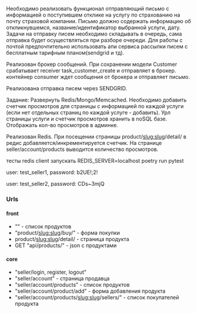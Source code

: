 Необходимо реализовать функционал отправляющий письмо с информацией о поступившем отклике на услугу по страхованию на почту страховой компании. Письмо должно содержать информацию об откликнувшемся, название/идентификатор выбранной услуги, дату. Задачи на отправку писем необходимо складывать в очередь, сама отправка будет осуществляться при разборе очереди. Для работы с почтой предпочтительно использовать апи сервиса рассылки писем с бесплатным тарифным планом(sendgrid и тд).

Реализован брокер сообщений.
При сохранении модели Customer срабатывает receiver task_customer_create и отправляет в брокер.
контейнер consumer ждет сообщения от брокера и отправляет письмо.

Реализована отправка писем через SENDGRID.


Задание:
Развернуть Redis/Mongo/Memcached. Необходимо добавить счетчик просмотров для страницы с информацией по каждой услуги (если нет отдельных страниц по каждой услуге - добавить). 
Урл страницы услуги и счетчик просмотров хранить в noSQL базе. Отображать кол-во просмотров в админке.

Реализован Redis.
При посещении страницы product/<slug:slug>/detail/ в редис добавляется/инкрементируется счетчик.
На странице seller/account/products выводится количество просмотров. 

тесты redis client запускать REDIS_SERVER=localhost poetry run pytest 


user: test_seller1, password: b2UE!;2!

user: test_seller2, password: CDs~3mjQ


### Urls
#### front 
* "" - список продуктов
* "product/<slug:slug>/buy/" - форма покупки
* product/<slug:slug>/detail/ - страница продукта
* GET "api/products/" - json с продуктами
#### core
* "seller/login, register, logout" 
* "seller/account" - страница продавца 
* "seller/account/products" - список продуктов 
* "seller/account/product/add" - форма добавления продукта 
* "seller/account/products/<slug:slug>/sellers/" - список покупателей продукта  
